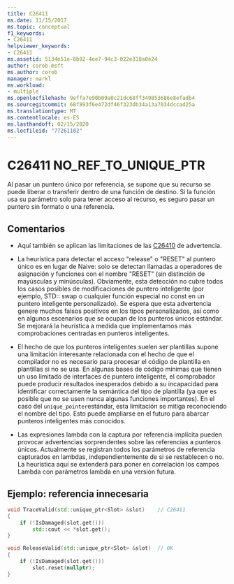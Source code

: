 ```yaml
---
title: C26411
ms.date: 11/15/2017
ms.topic: conceptual
f1_keywords:
- C26411
helpviewer_keywords:
- C26411
ms.assetid: 5134e51e-8b92-4ee7-94c3-022e318a0e24
author: corob-msft
ms.author: corob
manager: markl
ms.workload:
- multiple
ms.openlocfilehash: 9effa7e90b09a0c21dc68ff349853686e8efadb4
ms.sourcegitcommit: 68f893f6e472df46f323db34a13a7034dccad25a
ms.translationtype: MT
ms.contentlocale: es-ES
ms.lasthandoff: 02/15/2020
ms.locfileid: "77261102"
---
```

# <a name="c26411--no_ref_to_unique_ptr"></a>C26411  NO_REF_TO_UNIQUE_PTR

Al pasar un puntero único por referencia, se supone que su recurso se puede liberar o transferir dentro de una función de destino. Si la función usa su parámetro solo para tener acceso al recurso, es seguro pasar un puntero sin formato o una referencia.

## <a name="remarks"></a>Comentarios

- Aquí también se aplican las limitaciones de las [C26410](C26410.md) de advertencia.

- La heurística para detectar el acceso "release" o "RESET" al puntero único es en lugar de Naive: solo se detectan llamadas a operadores de asignación y funciones con el nombre "RESET" (sin distinción de mayúsculas y minúsculas). Obviamente, esta detección no cubre todos los casos posibles de modificaciones de puntero inteligente (por ejemplo, STD:: swap o cualquier función especial no const en un puntero inteligente personalizado). Se espera que esta advertencia genere muchos falsos positivos en los tipos personalizados, así como en algunos escenarios que se ocupan de los punteros únicos estándar. Se mejorará la heurística a medida que implementamos más comprobaciones centradas en punteros inteligentes.

- El hecho de que los punteros inteligentes suelen ser plantillas supone una limitación interesante relacionada con el hecho de que el compilador no es necesario para procesar el código de plantilla en plantillas si no se usa. En algunas bases de código mínimas que tienen un uso limitado de interfaces de puntero inteligente, el comprobador puede producir resultados inesperados debido a su incapacidad para identificar correctamente la semántica del tipo de plantilla (ya que es posible que no se usen nunca algunas funciones importantes). En el caso del `unique_pointer`estándar, esta limitación se mitiga reconociendo el nombre del tipo. Esto puede ampliarse en el futuro para abarcar punteros inteligentes más conocidos.

- Las expresiones lambda con la captura por referencia implícita pueden provocar advertencias sorprendentes sobre las referencias a punteros únicos. Actualmente se registran todos los parámetros de referencia capturados en lambdas, independientemente de si se restablecen o no. La heurística aquí se extenderá para poner en correlación los campos Lambda con parámetros lambda en una versión futura.

## <a name="example-unnecessary-reference"></a>Ejemplo: referencia innecesaria

```cpp
void TraceValid(std::unique_ptr<Slot> &slot)    // C26411
{
    if (!IsDamaged(slot.get()))
        std::cout << *slot.get();
}

void ReleaseValid(std::unique_ptr<Slot> &slot)  // OK
{
    if (!IsDamaged(slot.get()))
        slot.reset(nullptr);
}
```

